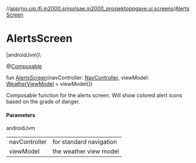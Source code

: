 //[app](../../index.md)/[no.uio.ifi.in2000.smsolsae.in2000_prosjektoppgave.ui.screens](index.md)/[AlertsScreen](-alerts-screen.md)

# AlertsScreen

[androidJvm]\

@[Composable](https://developer.android.com/reference/kotlin/androidx/compose/runtime/Composable.html)

fun [AlertsScreen](-alerts-screen.md)(navController: [NavController](https://developer.android.com/reference/kotlin/androidx/navigation/NavController.html), viewModel: [WeatherViewModel](../no.uio.ifi.in2000.smsolsae.in2000_prosjektoppgave.viewModel/-weather-view-model/index.md) = viewModel())

Composable function for the alerts screen. Will show colored alert icons based on the grade of danger.

#### Parameters

androidJvm

| | |
|---|---|
| navController | for standard navigation |
| viewModel | the weather view model |
